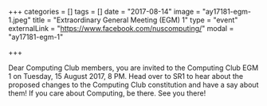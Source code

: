 +++
categories = []
tags = []
date = "2017-08-14"
image = "ay17181-egm-1.jpeg"
title = "Extraordinary General Meeting (EGM) 1"
type = "event"
externalLink = "https://www.facebook.com/nuscomputing/"
modal = "ay17181-egm-1"

+++

Dear Computing Club members, you are invited to the Computing Club EGM 1 on Tuesday, 15 August 2017, 8 PM. Head over to SR1 to hear about the proposed changes to the Computing Club constitution and have a say about them! If you care about Computing, be there. See you there!
